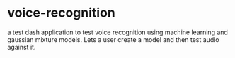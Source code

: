 # voice-recognition
a test dash application to test voice recognition using machine learning and gaussian mixture models. Lets a user create a model and then test audio against it.
